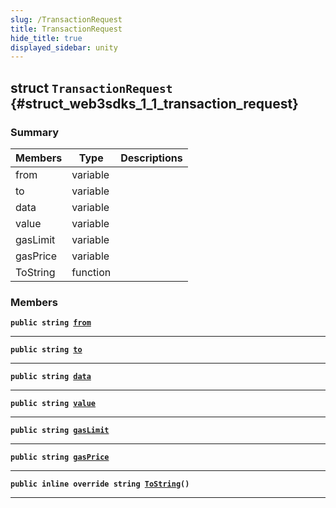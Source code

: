 ```yaml
---
slug: /TransactionRequest
title: TransactionRequest
hide_title: true
displayed_sidebar: unity
---
```


## struct `TransactionRequest` {#struct_web3sdks_1_1_transaction_request}

### Summary

| Members  | Type     | Descriptions |
| -------- | -------- | ------------ |
| from     | variable |              |
| to       | variable |              |
| data     | variable |              |
| value    | variable |              |
| gasLimit | variable |              |
| gasPrice | variable |              |
| ToString | function |              |

### Members

**`public string `[`from`](#struct_web3sdks_1_1_transaction_request_1aa67387fa7e64908ddba0fc10691fee24)**

---

**`public string `[`to`](#struct_web3sdks_1_1_transaction_request_1ae6ee1437e103aa9014b765c38985372b)**

---

**`public string `[`data`](#struct_web3sdks_1_1_transaction_request_1a7dba297b73c9cc37d6d9894728a2e61f)**

---

**`public string `[`value`](#struct_web3sdks_1_1_transaction_request_1a0917064307edbb1669e6f817a863ad1d)**

---

**`public string `[`gasLimit`](#struct_web3sdks_1_1_transaction_request_1a03f62a5bd657a6d7cff2b5833cffa11d)**

---

**`public string `[`gasPrice`](#struct_web3sdks_1_1_transaction_request_1ab7227765c543af92b5b367d0aa82609c)**

---

**`public inline override string `[`ToString`](#struct_web3sdks_1_1_transaction_request_1aa7383865ff6ff2e252ea32e5487651b0)`()`**

---
